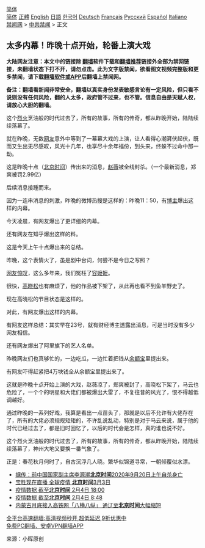  <!-- 面包屑导航 --> <div class="breadcrumb"><!-- GTranslate: https://gtranslate.io/ -->  <div class="switcher notranslate">  <div class="selected">  <a href="#" onclick="return false;"> 简体</a>  </div>  <div class="option">  <a href="https://www.bannedbook.org" onclick="doGTranslate('zh-CN|zh-CN');jQuery('div.switcher div.selected a').html(jQuery(this).html());return false;" title="简体中文" class="nturl selected"> 简体</a>  <a href="https://www.bannedbook.org/zh-tw/" onclick="doGTranslate('zh-CN|zh-TW');jQuery('div.switcher div.selected a').html(jQuery(this).html());return false;" title="繁體中文" class="nturl"> 正體</a>  <a href="https://www.bannedbook.org/en/" onclick="doGTranslate('zh-CN|en');jQuery('div.switcher div.selected a').html(jQuery(this).html());return false;" title="English" class="nturl"> English</a>  <a href="https://www.bannedbook.org/ja/" onclick="doGTranslate('zh-CN|ja');jQuery('div.switcher div.selected a').html(jQuery(this).html());return false;" title="日本語" class="nturl"> 日語</a>  <a href="https://www.bannedbook.org/ko/" onclick="doGTranslate('zh-CN|ko');jQuery('div.switcher div.selected a').html(jQuery(this).html());return false;" title="한국어" class="nturl"> 한국어</a>  <a href="https://www.bannedbook.org/de/" onclick="doGTranslate('zh-CN|de');jQuery('div.switcher div.selected a').html(jQuery(this).html());return false;" title="Deutsch" class="nturl"> Deutsch</a>  <a href="https://www.bannedbook.org/fr/" onclick="doGTranslate('zh-CN|fr');jQuery('div.switcher div.selected a').html(jQuery(this).html());return false;" title="Français" class="nturl"> Français</a>  <a href="https://www.bannedbook.org/ru/" onclick="doGTranslate('zh-CN|ru');jQuery('div.switcher div.selected a').html(jQuery(this).html());return false;" title="Русский" class="nturl"> Русский</a>  <a href="https://www.bannedbook.org/es/" onclick="doGTranslate('zh-CN|es');jQuery('div.switcher div.selected a').html(jQuery(this).html());return false;" title="Español" class="nturl"> Español</a>  <a href="https://www.bannedbook.org/it/" onclick="doGTranslate('zh-CN|it');jQuery('div.switcher div.selected a').html(jQuery(this).html());return false;" title="Italiano" class="nturl"> Italiano</a>  </div>  </div>      <div class='breadcrumb-sub'><!-- Breadcrumb NavXT 6.3.0 --> <a href="https://www.bannedbook.org/" class="home">禁闻网</a> &gt; <a href="https://www.bannedbook.org/bnews/cbnews/" class="category">中共禁闻</a> &gt; 正文</div></div><h2>太多内幕！昨晚十点开始，轮番上演大戏</h2> <p class="notice"><b>大陆网友注意：本文中的链接除 <a href="https://github.com/bannedbook/fanqiang" >翻墙</a>软件下载和<a href="https://github.com/killgcd/justmysocks/blob/master/README.md">翻墙推荐</a>链接外全部为禁网链接，未翻墙状态下打不开，请勿点击。此为文字版禁闻，欲看图文视频完整版和更多禁闻，请下载<a href="https://github.com/bannedbook/fanqiang">翻墙软件或APP</a>后翻墙上禁闻网。</p><p>备注：翻墙看新闻非常安全，翻墙以真实身份发表敏感言论有一定风险，但只看不说则没有任何风险，翻的人太多，政府管不过来，也不管。信息自由是天赋人权，请放心大胆的翻墙。</b></p>  <div class="entry"> <p id="summary">这个<a href="https://www.bannedbook.org/bnews/tag/%E7%83%88%E7%81%AB/" class="st_tag internal_tag" rel="tag" title="标签 烈火 下的日志">烈火</a>烹油般的时代过去了，所有的故事，所有的传奇，都从昨晚开始，陆陆续续落幕了。</p> <p>就在昨晚，无数<a href="https://www.bannedbook.org/bnews/tag/%e7%bd%91%e5%8f%8b/" class="st_tag internal_tag" rel="tag" title="标签 网友 下的日志">网友</a>意外中等到了一幕幕大戏的上演，让人看得心潮湃伏起伏，既而又生出无尽感叹，风光十几年，也享尽十余年福份，到头来，终躲不过命中那一劫。</p> <p>这是昨晚十点（<a href="https://www.bannedbook.org/bnews/tag/%e5%8c%97%e4%ba%ac%e6%97%b6%e9%97%b4/" class="st_tag internal_tag" rel="tag" title="标签 北京时间 下的日志">北京时间</a>）传出来的消息，<a href="https://www.bannedbook.org/bnews/tag/%e8%b5%b5%e8%96%87/" class="st_tag internal_tag" rel="tag" title="标签 赵薇 下的日志">赵薇</a>被全线封杀。（一个最新消息，郑爽被罚2.99亿）</p> <p>后续消息接踵而来。</p> <p>因为一连串消息的刺激，昨晚的微博热搜是这样的：昨晚11：50，有<a href="https://www.bannedbook.org/bnews/tag/%E5%8D%9A%E4%B8%BB/" class="st_tag internal_tag" rel="tag" title="标签 博主 下的日志">博主</a>爆出这样的内幕。</p>  <p>今天凌晨，有网友爆出了更详细的内幕。</p> <p>还有网友在知乎爆出这样的料。</p> <p>这是今天上午十点爆出来的总结。</p> <p>昨晚，这个表情火了，虽是剧中台词，何尝不是今日之写照？</p> <p><a href="https://www.bannedbook.org/bnews/tag/%E7%BD%91%E5%8F%8B%E6%83%8A%E5%8F%B9/" class="st_tag internal_tag" rel="tag" title="标签 网友惊叹 下的日志">网友惊叹</a>，这么多年来，我们冤枉了<a href="https://www.bannedbook.org/bnews/tag/%E5%AE%B9%E5%AC%B7%E5%AC%B7/" class="st_tag internal_tag" rel="tag" title="标签 容嬷嬷 下的日志">容嬷嬷</a>。</p>  <p>很快，<a href="https://www.bannedbook.org/bnews/tag/%e9%ab%98%e6%99%93%e6%9d%be/" class="st_tag internal_tag" rel="tag" title="标签 高晓松 下的日志">高晓松</a>也有麻烦了，他的作品被下架了，从此再也看不到鱼羊野史了。</p> <p>现在高晓松的节目状态是这样的。</p> <p>对此，有网友爆出这样的内幕。</p> <p>有网友这样总结：其实早在23号，就有财经博主透露出消息，可是当时没有多少网友相信。</p> <p>还有网友爆出了阿里旗下的艺人名单。</p>  <p>昨晚网友们也真够忙的，一边吃瓜，一边忙着把钱从<a href="https://www.bannedbook.org/bnews/tag/%e4%bd%99%e9%a2%9d%e5%ae%9d/" class="st_tag internal_tag" rel="tag" title="标签 余额宝 下的日志">余额宝</a>里提出来。</p> <p>有网友吓得赶紧把4万块钱全从余额宝里提出来了。</p> <p>这就是昨晚十点开始上演的大戏，赵薇凉了，郑爽被封了，高晓松下架了，马云也危险了，一个个的明星和大佬们都被爆出大雷了，不复往昔的风光了，恨不得越低调越好。</p> <p>通过昨晚的一系列好戏，我算是看出一点苗头了，那就是以后不允许有大佬存在了，所有的大佬必须规规矩矩的，不许乱说乱动，特别是对于马云来说，属于他的时代已经过去了，都是旧时回忆了，以后的时代会是怎样，真的谁也说不好。</p> <p>这个烈火烹油般的时代过去了，所有的故事，所有的传奇，都从昨晚开始，陆陆续续落幕了，神州大地又要换一番气象了。</p>  <p>正是：春花秋月何时了，自古沉浮几人晓。繁华似锦道寻常，一朝倾覆似水漂。</p> <ul class='op-related-articles' title='相关阅读'> <li><a href='https://www.bannedbook.org/bnews/bannedvideo/20200920/1403429.html' target='_blank'>据传：前中国国家副主席李源潮<b>北京时间</b>2020年9月20日上午自杀身亡</a></li> <li><a href='https://www.bannedbook.org/bnews/bannedvideo/20200303/1287250.html' target='_blank'>宝胜现在直播  全球疫情  <b>北京时间</b>3月3日</a></li> <li><a href='https://www.bannedbook.org/bnews/baitai/20200204/1270799.html' target='_blank'>疫情数据 截至<b>北京时间</b> 2月4日 18:00</a></li> <li><a href='https://www.bannedbook.org/bnews/baitai/20200204/1270460.html' target='_blank'>疫情数据 截至<b>北京时间</b> 2月4日 8:48</a></li> <li><a href='https://www.bannedbook.org/bnews/baitai/20181219/1049597.html' target='_blank'>内蒙古月底接入高铁网「八横八纵」 通辽至<b>北京时间</b>大幅缩短</a></li> </ul> <p class="texttj"> <a href="https://github.com/bannedbook/fanqiang/wiki/V2ray%E6%9C%BA%E5%9C%BA" target="_blank">全平台高速翻墙:高清视频秒开,超低延迟,9折优惠中</a><br/> <a href="https://github.com/bannedbook/fanqiang/wiki/%E7%A6%81%E9%97%BB%E7%BD%91%E5%AE%89%E5%8D%93%E7%BF%BB%E5%A2%99%E6%96%B0%E9%97%BBAPP" target="_blank">免费PC翻墙、安卓VPN翻墙APP</a></p><p> 来源：小晖原创 </p><a name='sharetosocial'></a>  <div style="margin-bottom:5px;padding-bottom:5px;clear:both"> <div id="archive-pix-1" class="banner-ads"> <!-- AuctionX Display platform tag START --> <div id="26318x728x90x621x_ADSLOT2" clicktrack="%%CLICK_URL_ESC%%"></div> <!-- AuctionX Display platform tag END --> </div> <div id="archive-pix-2" class="banner-ads"> <!-- AuctionX Display platform tag START --> <div id="26315x300x250x621x_ADSLOT2" clicktrack="%%CLICK_URL_ESC%%"></div> <!-- AuctionX Display platform tag END --> </div> </div>  <div id="archive-pix-1" class="banner-ads"> <!-- AuctionX Display platform tag START --> <div id="26318x728x90x621x_ADSLOT3" clicktrack="%%CLICK_URL_ESC%%"></div> <!-- AuctionX Display platform tag END --> </div> </div><!--END ENTRY--> 